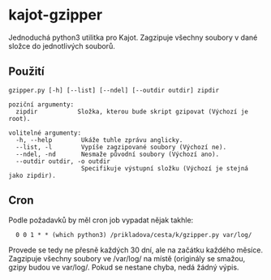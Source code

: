 # kajot-gzipper
Jednoduchá python3 utilitka pro Kajot. Zagzipuje všechny soubory v dané složce do jednotlivých souborů.

## Použití
    gzipper.py [-h] [--list] [--ndel] [--outdir outdir] zipdir

    poziční argumenty:
      zipdir           Složka, kterou bude skript gzipovat (Výchozí je root).

    volitelné argumenty:
      -h, --help        Ukáže tuhle zprávu anglicky.
      --list, -l        Vypíše zagzipované soubory (Výchozí ne).
      --ndel, -nd       Nesmaže původní soubory (Výchozí ano).
      --outdir outdir, -o outdir
                        Specifikuje výstupní složku (Výchozí je stejná jako zipdir).


## Cron

Podle požadavků by měl cron job vypadat nějak takhle:

      0 0 1 * * (which python3) /prikladova/cesta/k/gzipper.py var/log/
      
Provede se tedy ne přesně každých 30 dní, ale na začátku každého měsíce. Zagzipuje všechny soubory ve /var/log/ na místě (originály se smažou, gzipy budou ve var/log/. Pokud se nestane chyba, nedá žádný výpis.
